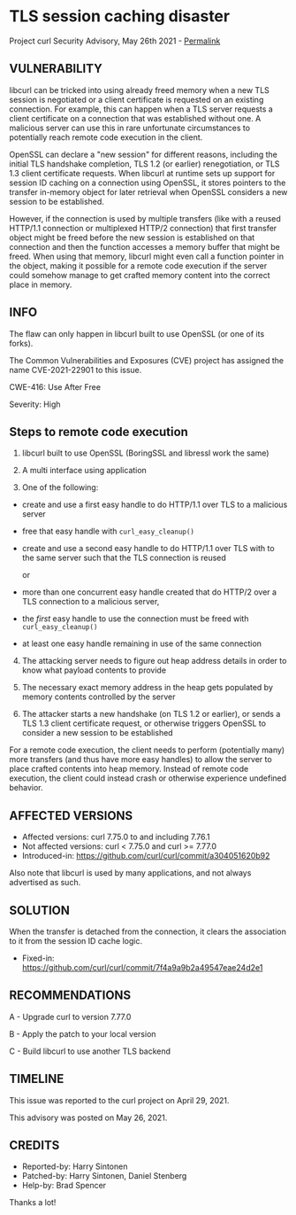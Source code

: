 TLS session caching disaster
============================

Project curl Security Advisory, May 26th 2021 -
[Permalink](https://curl.se/docs/CVE-2021-22901.html)

VULNERABILITY
-------------

libcurl can be tricked into using already freed memory when a new TLS session
is negotiated or a client certificate is requested on an existing connection.
For example, this can happen when a TLS server requests a client certificate
on a connection that was established without one. A malicious server can use
this in rare unfortunate circumstances to potentially reach remote code
execution in the client.

OpenSSL can declare a "new session" for different reasons, including the
initial TLS handshake completion, TLS 1.2 (or earlier) renegotiation, or TLS
1.3 client certificate requests. When libcurl at runtime sets up support for
session ID caching on a connection using OpenSSL, it stores pointers to the
transfer in-memory object for later retrieval when OpenSSL considers a new
session to be established.

However, if the connection is used by multiple transfers (like with a reused
HTTP/1.1 connection or multiplexed HTTP/2 connection) that first transfer
object might be freed before the new session is established on that connection
and then the function accesses a memory buffer that might be freed. When using
that memory, libcurl might even call a function pointer in the object, making
it possible for a remote code execution if the server could somehow manage to
get crafted memory content into the correct place in memory.

INFO
----

The flaw can only happen in libcurl built to use OpenSSL (or one of its forks).

The Common Vulnerabilities and Exposures (CVE) project has assigned the name
CVE-2021-22901 to this issue.

CWE-416: Use After Free

Severity: High

## Steps to remote code execution

1. libcurl built to use OpenSSL (BoringSSL and libressl work the same)

2. A multi interface using application

3. One of the following:

 - create and use a first easy handle to do HTTP/1.1 over TLS to a malicious
   server

 - free that easy handle with `curl_easy_cleanup()`

 - create and use a second easy handle to do HTTP/1.1 over TLS with to the
   same server such that the TLS connection is reused

    or

 - more than one concurrent easy handle created that do HTTP/2 over a TLS
   connection to a malicious server,

 - the *first* easy handle to use the connection must be freed with
   `curl_easy_cleanup()`

 - at least one easy handle remaining in use of the same connection

4. The attacking server needs to figure out heap address details in order to
know what payload contents to provide

5. The necessary exact memory address in the heap gets populated by memory
contents controlled by the server

6. The attacker starts a new handshake (on TLS 1.2 or earlier), or sends a TLS
1.3 client certificate request, or otherwise triggers OpenSSL to consider a
new session to be established

For a remote code execution, the client needs to perform (potentially many)
more transfers (and thus have more easy handles) to allow the server to place
crafted contents into heap memory. Instead of remote code execution, the
client could instead crash or otherwise experience undefined behavior.

AFFECTED VERSIONS
-----------------

- Affected versions: curl 7.75.0 to and including 7.76.1
- Not affected versions: curl < 7.75.0 and curl >= 7.77.0
- Introduced-in: https://github.com/curl/curl/commit/a304051620b92

Also note that libcurl is used by many applications, and not always advertised
as such.

SOLUTION
------------

When the transfer is detached from the connection, it clears the association
to it from the session ID cache logic.

- Fixed-in: https://github.com/curl/curl/commit/7f4a9a9b2a49547eae24d2e1

RECOMMENDATIONS
--------------

 A - Upgrade curl to version 7.77.0

 B - Apply the patch to your local version

 C - Build libcurl to use another TLS backend

TIMELINE
--------

This issue was reported to the curl project on April 29, 2021.

This advisory was posted on May 26, 2021.

CREDITS
-------

- Reported-by: Harry Sintonen
- Patched-by: Harry Sintonen, Daniel Stenberg
- Help-by: Brad Spencer

Thanks a lot!
